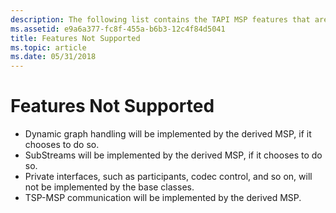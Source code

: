 ```yaml
---
description: The following list contains the TAPI MSP features that are not supported.
ms.assetid: e9a6a377-fc8f-455a-b6b3-12c4f84d5041
title: Features Not Supported
ms.topic: article
ms.date: 05/31/2018
---
```


# Features Not Supported

-   Dynamic graph handling will be implemented by the derived MSP, if it chooses to do so.
-   SubStreams will be implemented by the derived MSP, if it chooses to do so.
-   Private interfaces, such as participants, codec control, and so on, will not be implemented by the base classes.
-   TSP-MSP communication will be implemented by the derived MSP.

 

 



